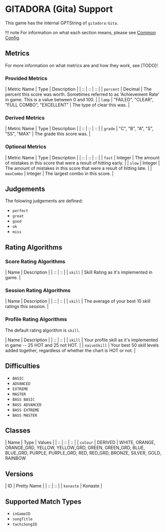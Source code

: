 # GITADORA (Gita) Support

This game has the internal GPTString of `gitadora:Gita`.

!!! note
	For information on what each section means, please see [Common Config](../common-config/index.md).

## Metrics

For more information on what metrics are and how they work, see [TODO]!

### Provided Metrics

| Metric Name | Type | Description |
| :: | :: | :: |
| `percent` | Decimal | The percent this score was worth. Sometimes referred to as 'Achievement Rate' in game. This is a value between 0 and 100. |
| `lamp` | "FAILED", "CLEAR", "FULL COMBO", "EXCELLENT" | The type of clear this was. |

### Derived Metrics

| Metric Name | Type | Description |
| :: | :: | :: |
| `grade` | "C", "B", "A", "S", "SS", "MAX" | The grade this score was. |

### Optional Metrics

| Metric Name | Type | Description |
| :: | :: | :: |
| `fast` | Integer | The amount of mistakes in this score that were a result of hitting early. |
| `slow` | Integer | The amount of mistakes in this score that were a result of hitting late. |
| `maxCombo` | Integer | The largest combo in this score. |

## Judgements

The folowing judgements are defined:

- `perfect`
- `great`
- `good`
- `ok`
- `miss`

## Rating Algorithms

### Score Rating Algorithms

| Name | Description |
| :: | :: |
| `skill` | Skill Rating as it's implemented in game. |

### Session Rating Algorithms

| Name | Description |
| :: | :: |
| `skill` | The average of your best 10 skill ratings this session. |

### Profile Rating Algorithms

The default rating algorithm is `skill`.

| Name | Description |
| :: | :: |
| `skill` | Your profile skill as it's implemented in game -- 25 HOT and 25 not HOT. |
| `naiveSkill` | Your best 50 skill levels added together, regardless of whether the chart is HOT or not. |

## Difficulties

- `BASIC`
- `ADVANCED`
- `EXTREME`
- `MASTER`
- `BASS BASIC`
- `BASS ADVANCED`
- `BASS EXTREME`
- `BASS MASTER`

## Classes

| Name | Type | Values |
| :: | :: | :: |
| `colour` | DERIVED | WHITE, ORANGE, ORANGE_GRD, YELLOW, YELLOW_GRD, GREEN, GREEN_GRD, BLUE, BLUE_GRD, PURPLE, PURPLE_GRD, RED, RED_GRD, BRONZE, SILVER, GOLD, RAINBOW

## Versions

| ID | Pretty Name |
| :: | :: |
| `konaste` | Konaste |

## Supported Match Types

- `inGameID`
- `songTitle`
- `tachiSongID`